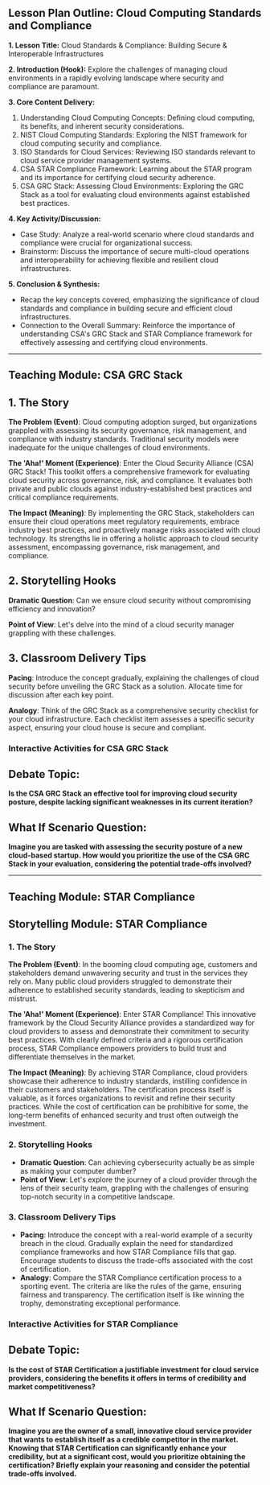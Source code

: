 ## Lesson Plan Outline: Cloud Computing Standards and Compliance

**1. Lesson Title:** Cloud Standards & Compliance: Building Secure & Interoperable Infrastructures

**2. Introduction (Hook):** Explore the challenges of managing cloud environments in a rapidly evolving landscape where security and compliance are paramount.

**3. Core Content Delivery:**

1. Understanding Cloud Computing Concepts: Defining cloud computing, its benefits, and inherent security considerations.
2. NIST Cloud Computing Standards: Exploring the NIST framework for cloud computing security and compliance.
3. ISO Standards for Cloud Services: Reviewing ISO standards relevant to cloud service provider management systems.
4. CSA STAR Compliance Framework: Learning about the STAR program and its importance for certifying cloud security adherence.
5. CSA GRC Stack: Assessing Cloud Environments: Exploring the GRC Stack as a tool for evaluating cloud environments against established best practices.

**4. Key Activity/Discussion:**

- Case Study: Analyze a real-world scenario where cloud standards and compliance were crucial for organizational success.
- Brainstorm: Discuss the importance of secure multi-cloud operations and interoperability for achieving flexible and resilient cloud infrastructures.

**5. Conclusion & Synthesis:**

- Recap the key concepts covered, emphasizing the significance of cloud standards and compliance in building secure and efficient cloud infrastructures.
- Connection to the Overall Summary: Reinforce the importance of understanding CSA's GRC Stack and STAR Compliance framework for effectively assessing and certifying cloud environments.


---

## Teaching Module: CSA GRC Stack
## 1. The Story

**The Problem (Event)**: Cloud computing adoption surged, but organizations grappled with assessing its security governance, risk management, and compliance with industry standards. Traditional security models were inadequate for the unique challenges of cloud environments.

**The 'Aha!' Moment (Experience)**: Enter the Cloud Security Alliance (CSA) GRC Stack! This toolkit offers a comprehensive framework for evaluating cloud security across governance, risk, and compliance. It evaluates both private and public clouds against industry-established best practices and critical compliance requirements.

**The Impact (Meaning)**: By implementing the GRC Stack, stakeholders can ensure their cloud operations meet regulatory requirements, embrace industry best practices, and proactively manage risks associated with cloud technology. Its strengths lie in offering a holistic approach to cloud security assessment, encompassing governance, risk management, and compliance.


## 2. Storytelling Hooks

**Dramatic Question**: Can we ensure cloud security without compromising efficiency and innovation?

**Point of View**: Let's delve into the mind of a cloud security manager grappling with these challenges.


## 3. Classroom Delivery Tips

**Pacing**: Introduce the concept gradually, explaining the challenges of cloud security before unveiling the GRC Stack as a solution. Allocate time for discussion after each key point.

**Analogy**: Think of the GRC Stack as a comprehensive security checklist for your cloud infrastructure. Each checklist item assesses a specific security aspect, ensuring your cloud house is secure and compliant.

### Interactive Activities for CSA GRC Stack
## Debate Topic:

**Is the CSA GRC Stack an effective tool for improving cloud security posture, despite lacking significant weaknesses in its current iteration?**


## What If Scenario Question:

**Imagine you are tasked with assessing the security posture of a new cloud-based startup. How would you prioritize the use of the CSA GRC Stack in your evaluation, considering the potential trade-offs involved?**


---

## Teaching Module: STAR Compliance
## Storytelling Module: STAR Compliance

### 1. The Story

**The Problem (Event)**: In the booming cloud computing age, customers and stakeholders demand unwavering security and trust in the services they rely on. Many public cloud providers struggled to demonstrate their adherence to established security standards, leading to skepticism and mistrust.

**The 'Aha!' Moment (Experience)**: Enter STAR Compliance! This innovative framework by the Cloud Security Alliance provides a standardized way for cloud providers to assess and demonstrate their commitment to security best practices. With clearly defined criteria and a rigorous certification process, STAR Compliance empowers providers to build trust and differentiate themselves in the market.

**The Impact (Meaning)**: By achieving STAR Compliance, cloud providers showcase their adherence to industry standards, instilling confidence in their customers and stakeholders. The certification process itself is valuable, as it forces organizations to revisit and refine their security practices. While the cost of certification can be prohibitive for some, the long-term benefits of enhanced security and trust often outweigh the investment.

### 2. Storytelling Hooks

* **Dramatic Question**: Can achieving cybersecurity actually be as simple as making your computer dumber?
* **Point of View**: Let's explore the journey of a cloud provider through the lens of their security team, grappling with the challenges of ensuring top-notch security in a competitive landscape.

### 3. Classroom Delivery Tips

* **Pacing**: Introduce the concept with a real-world example of a security breach in the cloud. Gradually explain the need for standardized compliance frameworks and how STAR Compliance fills that gap. Encourage students to discuss the trade-offs associated with the cost of certification.
* **Analogy**: Compare the STAR Compliance certification process to a sporting event. The criteria are like the rules of the game, ensuring fairness and transparency. The certification itself is like winning the trophy, demonstrating exceptional performance.

### Interactive Activities for STAR Compliance
## Debate Topic:

**Is the cost of STAR Certification a justifiable investment for cloud service providers, considering the benefits it offers in terms of credibility and market competitiveness?**


## What If Scenario Question:

**Imagine you are the owner of a small, innovative cloud service provider that wants to establish itself as a credible competitor in the market. Knowing that STAR Certification can significantly enhance your credibility, but at a significant cost, would you prioritize obtaining the certification? Briefly explain your reasoning and consider the potential trade-offs involved.**